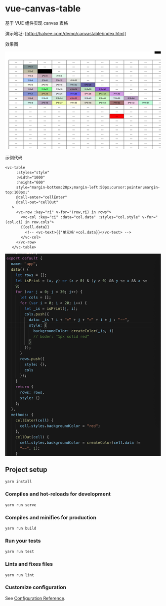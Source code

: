 # vue-canvas-table

基于 VUE 组件实现 canvas 表格

演示地址:
[http://halvee.com/demo/canvastable/index.html]

效果图

![img](./assets/canvastable.png)

示例代码

```
<vc-table
     :styles="style"
     :width="1000"
     :height="600"
     style="margin-bottom:20px;margin-left:50px;cursor:pointer;margin-top:100px;"
     @cell-enter="cellEnter"
     @cell-out="cellOut"
   >
     <vc-row :key="ri" v-for="(row,ri) in rows">
       <vc-col :key="ci" :data="col.data" :styles="col.style" v-for="(col,ci) in row.cols">
       {{cell.data}}
         <!-- <vc-text>{{'单元格'+col.data}}</vc-text> -->
       </vc-col>
     </vc-row>
   </vc-table>
```

![img](./assets/code.png)

## Project setup

```
yarn install
```

### Compiles and hot-reloads for development

```
yarn run serve
```

### Compiles and minifies for production

```
yarn run build
```

### Run your tests

```
yarn run test
```

### Lints and fixes files

```
yarn run lint
```

### Customize configuration

See [Configuration Reference](https://cli.vuejs.org/config/).
